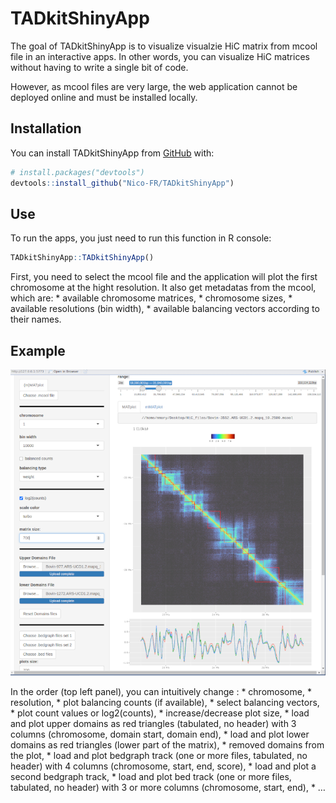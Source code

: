 
<!-- README.md is generated from README.Rmd. Please edit that file -->

# TADkitShinyApp

The goal of TADkitShinyApp is to visualize visualzie HiC matrix from
mcool file in an interactive apps. In other words, you can visualize HiC
matrices without having to write a single bit of code.

However, as mcool files are very large, the web application cannot be
deployed online and must be installed locally.

## Installation

You can install TADkitShinyApp from [GitHub](https://github.com/) with:

``` r
# install.packages("devtools")
devtools::install_github("Nico-FR/TADkitShinyApp")
```

## Use

To run the apps, you just need to run this function in R console:

``` r
TADkitShinyApp::TADkitShinyApp()
```

First, you need to select the mcool file and the application will plot
the first chromosome at the hight resolution. It also get metadatas from
the mcool, which are: \* available chromosome matrices, \* chromosome
sizes, \* available resolutions (bin width), \* available balancing
vectors according to their names.

## Example

![](figures/TADkitShinyApp.png)

In the order (top left panel), you can intuitively change : \*
chromosome, \* resolution, \* plot balancing counts (if available), \*
select balancing vectors, \* plot count values or log2(counts), \*
increase/decrease plot size, \* load and plot upper domains as red
triangles (tabulated, no header) with 3 columns (chromosome, domain
start, domain end), \* load and plot lower domains as red triangles
(lower part of the matrix), \* removed domains from the plot, \* load
and plot bedgraph track (one or more files, tabulated, no header) with 4
columns (chromosome, start, end, score), \* load and plot a second
bedgraph track, \* load and plot bed track (one or more files,
tabulated, no header) with 3 or more columns (chromosome, start, end),
\* …
